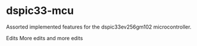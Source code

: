 # dspic33-mcu
Assorted implemented features for the dspic33ev256gm102 microcontroller.

Edits 
More edits
and more edits
